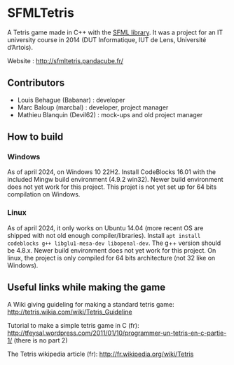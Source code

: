 # SFMLTetris

A Tetris game made in C++ with the [SFML library](https://www.sfml-dev.org/index.php).
It was a project for an IT university course in 2014 (DUT Informatique, IUT de Lens, Université d’Artois).

Website : http://sfmltetris.pandacube.fr/

## Contributors

- Louis Behague (Babanar) : developer
- Marc Baloup (marcbal) : developer, project manager
- Mathieu Blanquin (Devil62) : mock-ups and old project manager

## How to build

### Windows

As of april 2024, on Windows 10 22H2.
Install CodeBlocks 16.01 with the included Mingw build environment (4.9.2 win32).
Newer build environment does not yet work for this project.
This projet is not yet set up for 64 bits compilation on Windows.

### Linux

As of april 2024, it only works on Ubuntu 14.04 (more recent OS are shipped with not old enough compiler/libraries).
Install `apt install codeblocks g++ libglu1-mesa-dev libopenal-dev`.
The g++ version should be 4.8.x.
Newer build environment does not yet work for this project.
On linux, the project is only compiled for 64 bits architecture (not 32 like on Windows).


## Useful links while making the game

A Wiki giving guideling for making a standard tetris game: http://tetris.wikia.com/wiki/Tetris_Guideline

Tutorial to make a simple tetris game in C (fr): http://tfeysal.wordpress.com/2011/01/10/programmer-un-tetris-en-c-partie-1/
(there is no part 2)

The Tetris wikipedia article (fr): http://fr.wikipedia.org/wiki/Tetris
